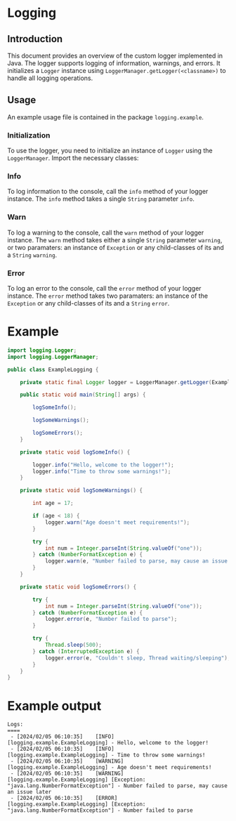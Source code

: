 # Logging

## Introduction

This document provides an overview of the custom logger implemented in Java. The logger supports logging of information, warnings, and errors. It initializes a `Logger` instance using `LoggerManager.getLogger(<classname>)` to handle all logging operations.

## Usage

An example usage file is contained in the package `logging.example`.

### Initialization

To use the logger, you need to initialize an instance of `Logger` using the `LoggerManager`. Import the necessary classes:



### Info
To log information to the console, call the `info` method of your logger instance.
The `info` method takes a single `String` parameter `info`.


### Warn
To log a warning to the console, call the `warn` method of your logger instance.
The `warn` method takes either a single `String` parameter `warning`, or two paramaters: an instance of `Exception` or any child-classes of its and a `String` `warning`.

### Error
To log an error to the console, call the `error` method of your logger instance.
The `error` method takes two paramaters: an instance of the `Exception` or any child-classes of its and a `String` `error`.

# Example
```java
import logging.Logger;
import logging.LoggerManager;

public class ExampleLogging {

    private static final Logger logger = LoggerManager.getLogger(ExampleLogging.class.getName());

    public static void main(String[] args) {

        logSomeInfo();

        logSomeWarnings();

        logSomeErrors();
    }

    private static void logSomeInfo() {

        logger.info("Hello, welcome to the logger!");
        logger.info("Time to throw some warnings!");
    }

    private static void logSomeWarnings() {

        int age = 17;

        if (age < 18) {
            logger.warn("Age doesn't meet requirements!");
        }

        try {
            int num = Integer.parseInt(String.valueOf("one"));
        } catch (NumberFormatException e) {
            logger.warn(e, "Number failed to parse, may cause an issue later");
        }
    }

    private static void logSomeErrors() {

        try {
            int num = Integer.parseInt(String.valueOf("one"));
        } catch (NumberFormatException e) {
            logger.error(e, "Number failed to parse");
        }

        try {
            Thread.sleep(500);
        } catch (InterruptedException e) {
            logger.error(e, "Couldn't sleep, Thread waiting/sleeping");
        }
    }
}
```

# Example output
```
Logs:
====
 - [2024/02/05 06:10:35]	[INFO] 		[logging.example.ExampleLogging] - Hello, welcome to the logger!
 - [2024/02/05 06:10:35]	[INFO] 		[logging.example.ExampleLogging] - Time to throw some warnings!
 - [2024/02/05 06:10:35]	[WARNING] 	[logging.example.ExampleLogging] - Age doesn't meet requirements!
 - [2024/02/05 06:10:35]	[WARNING] 	[logging.example.ExampleLogging] [Exception: "java.lang.NumberFormatException"] - Number failed to parse, may cause an issue later
 - [2024/02/05 06:10:35]	[ERROR] 	[logging.example.ExampleLogging] [Exception: "java.lang.NumberFormatException"] - Number failed to parse
```

